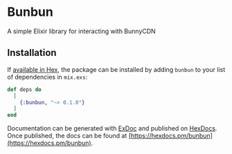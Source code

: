 # Bunbun

A simple Elixir library for interacting with BunnyCDN

## Installation

If [available in Hex](https://hex.pm/docs/publish), the package can be installed
by adding `bunbun` to your list of dependencies in `mix.exs`:

```elixir
def deps do
  [
    {:bunbun, "~> 0.1.0"}
  ]
end
```

Documentation can be generated with [ExDoc](https://github.com/elixir-lang/ex_doc)
and published on [HexDocs](https://hexdocs.pm). Once published, the docs can
be found at [https://hexdocs.pm/bunbun](https://hexdocs.pm/bunbun).

